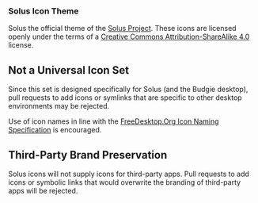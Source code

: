 ### Solus Icon Theme

Solus the official theme of the [Solus Project](https://solus-project.com/). These icons are licensed openly under the terms of a [Creative Commons Attribution-ShareAlike 4.0](COPYING) license.

## Not a Universal Icon Set
Since this set is designed specifically for Solus (and the Budgie desktop), pull requests to add icons or symlinks that are specific to other desktop environments may be rejected.

Use of icon names in line with the [FreeDesktop.Org Icon Naming Specification](http://standards.freedesktop.org/icon-naming-spec/icon-naming-spec-latest.html) is encouraged.

## Third-Party Brand Preservation
Solus icons will not supply icons for third-party apps. Pull requests to add icons or symbolic links that would overwrite the branding of third-party apps will be rejected.